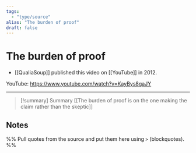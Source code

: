 ```yaml
---
tags:
  - "type/source"
alias: "The burden of proof"
draft: false
---
```

# The burden of proof

- [[QualiaSoup]] published this video on [[YouTube]] in 2012.

YouTube: https://www.youtube.com/watch?v=KayBys8gaJY

---

> [!summary] Summary
> [[The burden of proof is on the one making the claim rather than the skeptic]]

## Notes
%% Pull quotes from the source and put them here using `>` (blockquotes). %%
